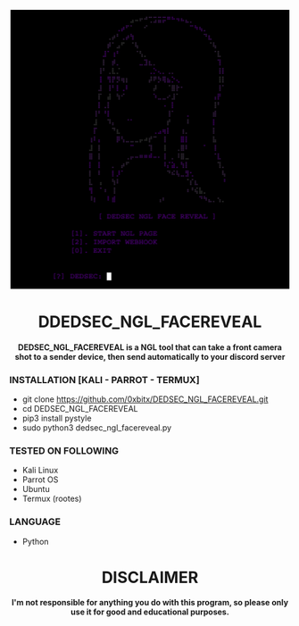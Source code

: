 
<p align="center">
<img src="https://github.com/0xbitx/DEDSEC_NGL_FACEREVEAL/blob/main/banner.png", width="500", height="500">
</p>
<h1 align="center"> DDEDSEC_NGL_FACEREVEAL</h1>
<h4 align="center">DEDSEC_NGL_FACEREVEAL is a NGL tool that can take a front camera shot to a sender device, then send automatically to your discord server</h4>

### INSTALLATION [KALI - PARROT - TERMUX]
* git clone https://github.com/0xbitx/DEDSEC_NGL_FACEREVEAL.git
* cd DEDSEC_NGL_FACEREVEAL
* pip3 install pystyle
* sudo python3 dedsec_ngl_facereveal.py

### TESTED ON FOLLOWING
* Kali Linux 
* Parrot OS 
* Ubuntu
* Termux (rootes)

### LANGUAGE 
* Python

<h1 align="center"> DISCLAIMER </h1>

<h4 align="center">I'm not responsible for anything you do with this program, so please only use it for good and educational purposes. </h4>
